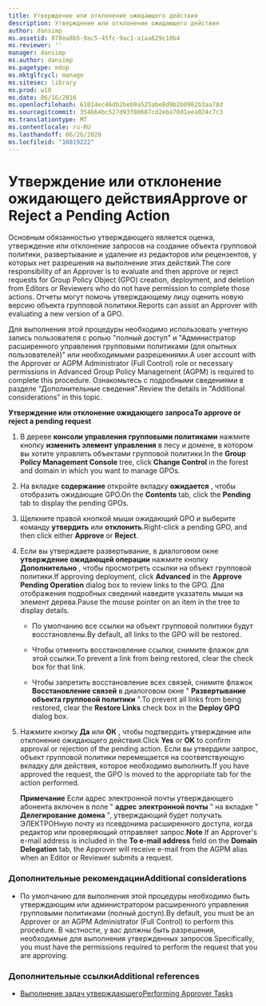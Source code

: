 ```yaml
---
title: Утверждение или отклонение ожидающего действия
description: Утверждение или отклонение ожидающего действия
author: dansimp
ms.assetid: 078ea8b5-9ac5-45fc-9ac1-a1aa629c10b4
ms.reviewer: ''
manager: dansimp
ms.author: dansimp
ms.pagetype: mdop
ms.mktglfcycl: manage
ms.sitesec: library
ms.prod: w10
ms.date: 06/16/2016
ms.openlocfilehash: 61014ec46db2beb9a525abe8d9b2b0902b3aa78d
ms.sourcegitcommit: 354664bc527d93f80687cd2eba70d1eea024c7c3
ms.translationtype: MT
ms.contentlocale: ru-RU
ms.lasthandoff: 06/26/2020
ms.locfileid: "10819222"
---
```

# <span data-ttu-id="ee470-103">Утверждение или отклонение ожидающего действия</span><span class="sxs-lookup"><span data-stu-id="ee470-103">Approve or Reject a Pending Action</span></span>


<span data-ttu-id="ee470-104">Основным обязанностью утверждающего является оценка, утверждение или отклонение запросов на создание объекта групповой политики, развертывание и удаление из редакторов или рецензентов, у которых нет разрешения на выполнение этих действий.</span><span class="sxs-lookup"><span data-stu-id="ee470-104">The core responsibility of an Approver is to evaluate and then approve or reject requests for Group Policy Object (GPO) creation, deployment, and deletion from Editors or Reviewers who do not have permission to complete those actions.</span></span> <span data-ttu-id="ee470-105">Отчеты могут помочь утверждающему лицу оценить новую версию объекта групповой политики.</span><span class="sxs-lookup"><span data-stu-id="ee470-105">Reports can assist an Approver with evaluating a new version of a GPO.</span></span>

<span data-ttu-id="ee470-106">Для выполнения этой процедуры необходимо использовать учетную запись пользователя с ролью "полный доступ" и "Администратор расширенного управления групповыми политиками (для опытных пользователей)" или необходимыми разрешениями.</span><span class="sxs-lookup"><span data-stu-id="ee470-106">A user account with the Approver or AGPM Administrator (Full Control) role or necessary permissions in Advanced Group Policy Management (AGPM) is required to complete this procedure.</span></span> <span data-ttu-id="ee470-107">Ознакомьтесь с подробными сведениями в разделе "Дополнительные сведения".</span><span class="sxs-lookup"><span data-stu-id="ee470-107">Review the details in "Additional considerations" in this topic.</span></span>

**<span data-ttu-id="ee470-108">Утверждение или отклонение ожидающего запроса</span><span class="sxs-lookup"><span data-stu-id="ee470-108">To approve or reject a pending request</span></span>**

1.  <span data-ttu-id="ee470-109">В дереве **консоли управления групповыми политиками** нажмите кнопку **изменить элемент управления** в лесу и домене, в котором вы хотите управлять объектами групповой политики.</span><span class="sxs-lookup"><span data-stu-id="ee470-109">In the **Group Policy Management Console** tree, click **Change Control** in the forest and domain in which you want to manage GPOs.</span></span>

2.  <span data-ttu-id="ee470-110">На вкладке **содержание** откройте вкладку **ожидается** , чтобы отобразить ожидающие GPO.</span><span class="sxs-lookup"><span data-stu-id="ee470-110">On the **Contents** tab, click the **Pending** tab to display the pending GPOs.</span></span>

3.  <span data-ttu-id="ee470-111">Щелкните правой кнопкой мыши ожидающий GPO и выберите команду **утвердить** или **отклонить**.</span><span class="sxs-lookup"><span data-stu-id="ee470-111">Right-click a pending GPO, and then click either **Approve** or **Reject**.</span></span>

4.  <span data-ttu-id="ee470-112">Если вы утверждаете развертывание, в диалоговом окне **утверждение ожидающей операции** нажмите кнопку **Дополнительно** , чтобы просмотреть ссылки на объект групповой политики.</span><span class="sxs-lookup"><span data-stu-id="ee470-112">If approving deployment, click **Advanced** in the **Approve Pending Operation** dialog box to review links to the GPO.</span></span> <span data-ttu-id="ee470-113">Для отображения подробных сведений наведите указатель мыши на элемент дерева.</span><span class="sxs-lookup"><span data-stu-id="ee470-113">Pause the mouse pointer on an item in the tree to display details.</span></span>

    -   <span data-ttu-id="ee470-114">По умолчанию все ссылки на объект групповой политики будут восстановлены.</span><span class="sxs-lookup"><span data-stu-id="ee470-114">By default, all links to the GPO will be restored.</span></span>

    -   <span data-ttu-id="ee470-115">Чтобы отменить восстановление ссылки, снимите флажок для этой ссылки.</span><span class="sxs-lookup"><span data-stu-id="ee470-115">To prevent a link from being restored, clear the check box for that link.</span></span>

    -   <span data-ttu-id="ee470-116">Чтобы запретить восстановление всех связей, снимите флажок **Восстановление связей** в диалоговом окне " **Развертывание объекта групповой политики** ".</span><span class="sxs-lookup"><span data-stu-id="ee470-116">To prevent all links from being restored, clear the **Restore Links** check box in the **Deploy GPO** dialog box.</span></span>

5.  <span data-ttu-id="ee470-117">Нажмите кнопку **Да** или **ОК** , чтобы подтвердить утверждение или отклонение ожидающего действия.</span><span class="sxs-lookup"><span data-stu-id="ee470-117">Click **Yes** or **OK** to confirm approval or rejection of the pending action.</span></span> <span data-ttu-id="ee470-118">Если вы утвердили запрос, объект групповой политики перемещается на соответствующую вкладку для действия, которое необходимо выполнить.</span><span class="sxs-lookup"><span data-stu-id="ee470-118">If you have approved the request, the GPO is moved to the appropriate tab for the action performed.</span></span>

    <span data-ttu-id="ee470-119">**Примечание**  Если адрес электронной почты утверждающего абонента включен в поле " **адрес электронной почты** " на вкладке " **Делегирование** **домена** ", утверждающий будет получать ЭЛЕКТРОНную почту из псевдонима расширенного доступа, когда редактор или проверяющий отправляет запрос.</span><span class="sxs-lookup"><span data-stu-id="ee470-119">**Note** If an Approver's e-mail address is included in the **To e-mail address** field on the **Domain** **Delegation** tab, the Approver will receive e-mail from the AGPM alias when an Editor or Reviewer submits a request.</span></span>

     

### <span data-ttu-id="ee470-120">Дополнительные рекомендации</span><span class="sxs-lookup"><span data-stu-id="ee470-120">Additional considerations</span></span>

-   <span data-ttu-id="ee470-121">По умолчанию для выполнения этой процедуры необходимо быть утверждающим или администратором расширенного управления групповыми политиками (полный доступ).</span><span class="sxs-lookup"><span data-stu-id="ee470-121">By default, you must be an Approver or an AGPM Administrator (Full Control) to perform this procedure.</span></span> <span data-ttu-id="ee470-122">В частности, у вас должны быть разрешения, необходимые для выполнения утвержденных запросов.</span><span class="sxs-lookup"><span data-stu-id="ee470-122">Specifically, you must have the permissions required to perform the request that you are approving.</span></span>

### <span data-ttu-id="ee470-123">Дополнительные ссылки</span><span class="sxs-lookup"><span data-stu-id="ee470-123">Additional references</span></span>

-   [<span data-ttu-id="ee470-124">Выполнение задач утверждающего</span><span class="sxs-lookup"><span data-stu-id="ee470-124">Performing Approver Tasks</span></span>](performing-approver-tasks-agpm40.md)

 

 





